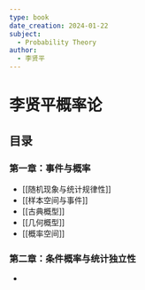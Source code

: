 ```yaml
---
type: book
date_creation: 2024-01-22
subject:
  - Probability Theory
author:
  - 李贤平
---
```

# 李贤平概率论
## 目录
### 第一章：事件与概率
- [[随机现象与统计规律性]]
- [[样本空间与事件]]
- [[古典概型]]
- [[几何概型]]
- [[概率空间]]
### 第二章：条件概率与统计独立性
- 